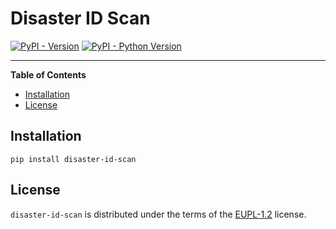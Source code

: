 # Disaster ID Scan

[![PyPI - Version](https://img.shields.io/pypi/v/disaster-id-scan.svg)](https://pypi.org/project/disaster-id-scan)
[![PyPI - Python Version](https://img.shields.io/pypi/pyversions/disaster-id-scan.svg)](https://pypi.org/project/disaster-id-scan)

-----

**Table of Contents**

- [Installation](#installation)
- [License](#license)

## Installation

```console
pip install disaster-id-scan
```

## License

`disaster-id-scan` is distributed under the terms of the [EUPL-1.2](https://spdx.org/licenses/EUPL-1.2.html) license.
